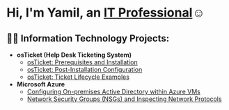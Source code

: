 <h1>Hi, I'm Yamil, an <a href="https://linkedin.com/in/yamil-narvaez-03b012277">IT Professional</a>☺</h1>

<h2>👨‍💻 Information Technology Projects:</h2>

- <b>osTicket (Help Desk Ticketing System)</b>
  - [osTicket: Prerequisites and Installation](https://github.com/ynarvaez/osticket-prereqs)
  - [osTicket: Post-Installation Configuration](https://github.com/ynarvaez/post-install-config)
  - [osTicket: Ticket Lifecycle Examples](https://github.com/ynarvaez/ticket-lifecycle)
- <b>Microsoft Azure</b>
  - [Configuring On-premises Active Directory within Azure VMs](https://github.com/ynarvaez/configure-ad)
  - [Network Security Groups (NSGs) and Inspecting Network Protocols](https://github.com/joshmadakorcc/azure-network-protocols)

